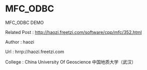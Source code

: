 MFC_ODBC
========

MFC_ODBC DEMO

Related Post : http://haozi.freetzi.com/software/cpp/mfc/352.html

Author : haozi

Url : hrrp://haozi.freetzi.com

College : China University Of Geoscience 中国地质大学（武汉）
